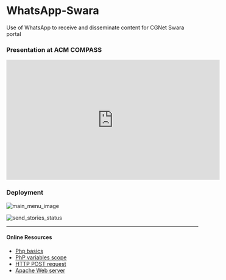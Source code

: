 # WhatsApp-Swara  

Use of WhatsApp to receive and disseminate content for CGNet Swara portal


### Presentation at **ACM COMPASS** 
<iframe width="560" height="315" src="https://www.youtube.com/embed/t_QsbcMS7Vg?start=717" title="YouTube video player" frameborder="0" allow="accelerometer; autoplay; clipboard-write; encrypted-media; gyroscope; picture-in-picture" allowfullscreen></iframe>



### Deployment
![main_menu_image](https://user-images.githubusercontent.com/39693183/125064245-12e7d480-e0ce-11eb-8e3a-c57dcd2b1d3c.jpg)

![send_stories_status](https://user-images.githubusercontent.com/39693183/125064238-10857a80-e0ce-11eb-9449-5ee9566794de.jpg)


------
#### Online Resources
- [Php basics](https://www.smashingmagazine.com/2010/04/php-what-you-need-to-know-to-play-with-the-web/)
- [PhP variables scope](http://cs.ucf.edu/~mikel/Telescopes/scope.htm)
- [HTTP POST request](https://reqbin.com/Article/HttpPost)
- [Apache Web server](https://www.hostinger.in/tutorials/what-is-apache)
